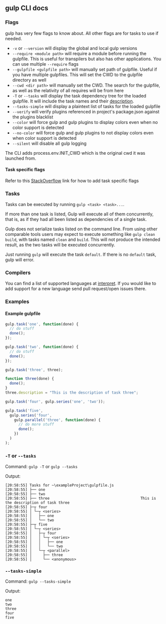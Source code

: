## gulp CLI docs

### Flags

gulp has very few flags to know about. All other flags are for tasks to use if needed.

- `-v` or `--version` will display the global and local gulp versions
- `--require <module path>` will require a module before running the gulpfile. This is useful for transpilers but also has other applications. You can use multiple `--require` flags
- `--gulpfile <gulpfile path>` will manually set path of gulpfile. Useful if you have multiple gulpfiles. This will set the CWD to the gulpfile directory as well
- `--cwd <dir path>` will manually set the CWD. The search for the gulpfile, as well as the relativity of all requires will be from here
- `-T` or `--tasks` will display the task dependency tree for the loaded gulpfile. It will include the task names and their [description](./API.md#fndescription).
- `--tasks-simple` will display a plaintext list of tasks for the loaded gulpfile
- `--verify` will verify plugins referenced in project's package.json against the plugins blacklist
- `--color` will force gulp and gulp plugins to display colors even when no color support is detected
- `--no-color` will force gulp and gulp plugins to not display colors even when color support is detected
- `--silent` will disable all gulp logging

The CLI adds process.env.INIT_CWD which is the original cwd it was launched from.

#### Task specific flags

Refer to this [StackOverflow](https://stackoverflow.com/questions/23023650/is-it-possible-to-pass-a-flag-to-gulp-to-have-it-run-tasks-in-different-ways) link for how to add task specific flags

### Tasks

Tasks can be executed by running `gulp <task> <task>...`.

If more than one task is listed, Gulp will execute all of them
concurrently, that is, as if they had all been listed as dependencies of
a single task.

Gulp does not serialize tasks listed on the command line. From using
other comparable tools users may expect to execute something like
`gulp clean build`, with tasks named `clean` and `build`. This will not
produce the intended result, as the two tasks will be executed
concurrently.

Just running `gulp` will execute the task `default`. If there is no
`default` task, gulp will error.

### Compilers

You can find a list of supported languages at [interpret](https://github.com/tkellen/node-interpret#jsvariants). If you would like to add support for a new language send pull request/open issues there.

### Examples

#### Example gulpfile

```js
gulp.task('one', function(done) {
  // do stuff
  done();
});

gulp.task('two', function(done) {
  // do stuff
  done();
});

gulp.task('three', three);

function three(done) {
  done();
}
three.description = "This is the description of task three";

gulp.task('four', gulp.series('one', 'two'));

gulp.task('five',
  gulp.series('four',
    gulp.parallel('three', function(done) {
      // do more stuff
      done();
    })
  )
);
```

### `-T` or `--tasks`

Command: `gulp -T` or `gulp --tasks`

Output:
```shell
[20:58:55] Tasks for ~\exampleProject\gulpfile.js
[20:58:55] ├── one
[20:58:55] ├── two
[20:58:55] ├── three                                         This is the description of task three
[20:58:55] ├─┬ four
[20:58:55] │ └─┬ <series>
[20:58:55] │   ├── one
[20:58:55] │   └── two
[20:58:55] ├─┬ five
[20:58:55] │ └─┬ <series>
[20:58:55] │   ├─┬ four
[20:58:55] │   │ └─┬ <series>
[20:58:55] │   │   ├── one
[20:58:55] │   │   └── two
[20:58:55] │   └─┬ <parallel>
[20:58:55] │     ├── three
[20:58:55] │     └── <anonymous>
```

### `--tasks-simple`

Command: `gulp --tasks-simple`

Output: 
```shell
one
two
three
four
five
```
